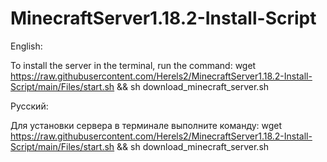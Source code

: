 # MinecraftServer1.18.2-Install-Script

English:

To install the server in the terminal, run the command: wget https://raw.githubusercontent.com/Herels2/MinecraftServer1.18.2-Install-Script/main/Files/start.sh && sh download_minecraft_server.sh

Русский:

Для установки сервера в терминале выполните команду: wget https://raw.githubusercontent.com/Herels2/MinecraftServer1.18.2-Install-Script/main/Files/start.sh && sh download_minecraft_server.sh
